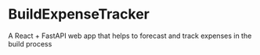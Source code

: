 # BuildExpenseTracker
A React + FastAPI web app that helps to forecast and track expenses in the build process
